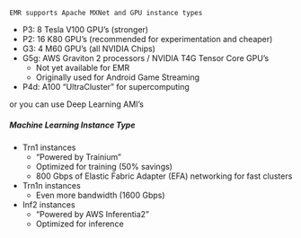 `EMR supports Apache MXNet and GPU instance types`

- P3: 8 Tesla V100 GPU’s (stronger)
- P2: 16 K80 GPU’s (recommended for experimentation and cheaper)
- G3: 4 M60 GPU’s (all NVIDIA Chips)
- G5g: AWS Graviton 2 processors / NVIDIA T4G Tensor Core GPU’s
	- Not yet available for EMR
	- Originally used for Android Game Streaming
- P4d: A100 “UltraCluster” for supercomputing


or you can use Deep Learning AMI’s


##### Machine Learning Instance Type
- Trn1 instances
	- “Powered by Trainium” 
	- Optimized for training (50% savings) 
	- 800 Gbps of Elastic Fabric Adapter (EFA) networking for fast clusters
- Trn1n instances
	- Even more bandwidth (1600 Gbps)
- Inf2 instances 
	- “Powered by AWS Inferentia2” 
	- Optimized for inference